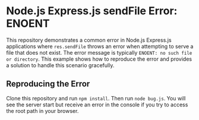 # Node.js Express.js sendFile Error: ENOENT
This repository demonstrates a common error in Node.js Express.js applications where `res.sendFile` throws an error when attempting to serve a file that does not exist.  The error message is typically `ENOENT: no such file or directory`. This example shows how to reproduce the error and provides a solution to handle this scenario gracefully.

## Reproducing the Error
Clone this repository and run `npm install`. Then run `node bug.js`. You will see the server start but receive an error in the console if you try to access the root path in your browser.